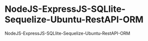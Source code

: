 # NodeJS-ExpressJS-SQLlite-Sequelize-Ubuntu-RestAPI-ORM
NodeJS-ExpressJS-SQLlite-Sequelize-Ubuntu-RestAPI-ORM
